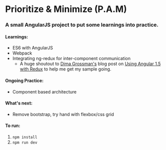 # Prioritize & Minimize (P.A.M)

### A small AngularJS project to put some learnings into practice.

#### Learnings:
* ES6 with AngularJS
* Webpack
* Integrating ng-redux for inter-component communication
  * A huge shoutout to [Dima Grossman's](https://blog.grossman.io/) blog post on [Using Angular 1.5 with Redux](https://blog.grossman.io/angular-1-using-redux-architecture/) to help me get my sample going.

#### Ongoing Practice:
* Component based architecture 

#### What's next:
* Remove bootstrap, try hand with flexbox/css grid

#### To run:

1. `npm install`
2. `npm run dev`
